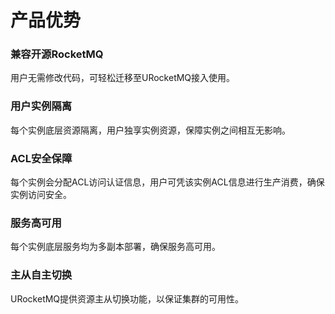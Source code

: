 # 产品优势

### 兼容开源RocketMQ

⽤户⽆需修改代码，可轻松迁移⾄URocketMQ接⼊使⽤。

### ⽤户实例隔离

每个实例底层资源隔离，⽤户独享实例资源，保障实例之间相互⽆影响。

### ACL安全保障

每个实例会分配ACL访问认证信息，⽤户可凭该实例ACL信息进行生产消费，确保实例访问安全。

### 服务高可用

每个实例底层服务均为多副本部署，确保服务⾼可⽤。

### 主从自主切换

URocketMQ提供资源主从切换功能，以保证集群的可用性。

